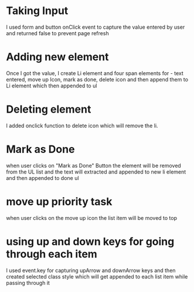 # Taking Input

I used form and button onClick event to capture the value entered by user and returned false to prevent page refresh

# Adding new element

Once I got the value, I create Li element and four span elements for - text entered, move up Icon, mark as done, delete icon and then append them to Li element which then appended to ul

# Deleting element

I added onclick function to delete icon which will remove the li.

# Mark as Done

when user clicks on "Mark as Done" Button the element will be removed from the UL list and the text will extracted and appended to new li element and then appended to done ul

# move up priority task

when user clicks on the move up icon the list item will be moved to top

# using up and down keys for going through each item

I used event.key for capturing upArrow and downArrow keys and then created selected class style which will get appended to each list item while passing through it
